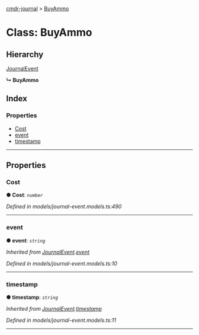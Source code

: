 [cmdr-journal](../README.md) > [BuyAmmo](../classes/buyammo.md)



# Class: BuyAmmo

## Hierarchy


 [JournalEvent](journalevent.md)

**↳ BuyAmmo**







## Index

### Properties

* [Cost](buyammo.md#cost)
* [event](buyammo.md#event)
* [timestamp](buyammo.md#timestamp)



---
## Properties
<a id="cost"></a>

###  Cost

**●  Cost**:  *`number`* 

*Defined in models/journal-event.models.ts:490*





___

<a id="event"></a>

###  event

**●  event**:  *`string`* 

*Inherited from [JournalEvent](journalevent.md).[event](journalevent.md#event)*

*Defined in models/journal-event.models.ts:10*





___

<a id="timestamp"></a>

###  timestamp

**●  timestamp**:  *`string`* 

*Inherited from [JournalEvent](journalevent.md).[timestamp](journalevent.md#timestamp)*

*Defined in models/journal-event.models.ts:11*





___



